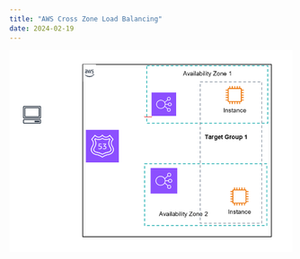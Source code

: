 ```yaml
---
title: "AWS Cross Zone Load Balancing"
date: 2024-02-19
---
```

![Book logo](../images/main-pic.png)
